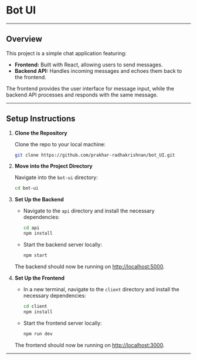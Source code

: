 # Bot UI
---

## Overview

This project is a simple chat application featuring:

- **Frontend:** Built with React, allowing users to send messages.
- **Backend API:** Handles incoming messages and echoes them back to the frontend.

The frontend provides the user interface for message input, while the backend API processes and responds with the same message.

---

## Setup Instructions

1. **Clone the Repository**

   Clone the repo to your local machine:

   ```bash
   git clone https://github.com/prakhar-radhakrishnan/bot_UI.git
   ```

2. **Move into the Project Directory**

   Navigate into the `bot-ui` directory:

   ```bash
   cd bot-ui
   ```

3. **Set Up the Backend**

   - Navigate to the `api` directory and install the necessary dependencies:

     ```bash
     cd api
     npm install
     ```

   - Start the backend server locally:

     ```bash
     npm start
     ```

   The backend should now be running on [http://localhost:5000](http://localhost:5000).

4. **Set Up the Frontend**

   - In a new terminal, navigate to the `client` directory and install the necessary dependencies:

     ```bash
     cd client
     npm install
     ```

   - Start the frontend server locally:

     ```bash
     npm run dev
     ```

   The frontend should now be running on [http://localhost:3000](http://localhost:3000).

---

